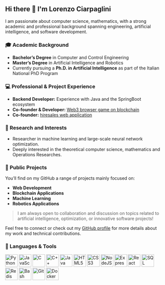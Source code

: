 ## Hi there 👋 I'm Lorenzo Ciarpaglini

I am passionate about computer science, mathematics, with a strong academic and professional background spanning engineering, artificial intelligence, and software development.  

### 🎓 Academic Background
- **Bachelor’s Degree** in Computer and Control Engineering  
- **Master’s Degree** in Artificial Intelligence and Robotics  
- Currently pursuing a **Ph.D. in Artificial Intelligence** as part of the Italian National PhD Program  

### 💻 Professional & Project Experience
- **Backend Developer:** Experience with Java and the SpringBoot ecosystem
- **Co-founder & Developer:** [Web3 browser game on blockchain](https://github.com/LorenzoCiarpa/ancient-society)
- **Co-founder:** [hiresales web application](https://www.hiresales.io/?lng=it) 

### 🧠 Research and Interests
- Researcher in machine learning and large-scale neural network optimization.
- Deeply interested in the theoretical computer science, mathematics and Operations Researches.

### 🚀 Public Projects
You’ll find on my GitHub a range of projects mainly focused on:
- **Web Development**
- **Blockchain Applications**
- **Machine Learning**
- **Robotics Applications**

> I am always open to collaboration and discussion on topics related to artificial intelligence, optimization, or innovative software projects!

Feel free to connect or check out my [GitHub profile](https://github.com/lorenzociarpa) for more details about my work and technical contributions.

### 🚀 Languages & Tools

<p align="left">
  <img src="https://cdn.jsdelivr.net/gh/devicons/devicon@latest/icons/python/python-original.svg" alt="Python" width="40" height="40"/>
  <img src="https://cdn.jsdelivr.net/gh/devicons/devicon@latest/icons/javascript/javascript-original.svg" alt="JavaScript" width="40" height="40"/>
  <img src="https://icongr.am/devicon/c-original.svg?size=128&color=currentColor" alt="C" width="40" height="40"/>
  <img src="https://cdn.jsdelivr.net/gh/devicons/devicon@latest/icons/cplusplus/cplusplus-original.svg" alt="C++" width="40" height="40"/>
  <img src="https://cdn.jsdelivr.net/gh/devicons/devicon@latest/icons/java/java-original.svg" alt="Java" width="40" height="40"/>
  <img src="https://cdn.jsdelivr.net/gh/devicons/devicon@latest/icons/html5/html5-original.svg" alt="HTML5" width="40" height="40"/>
  <img src="https://cdn.jsdelivr.net/gh/devicons/devicon@latest/icons/css3/css3-original.svg" alt="CSS3" width="40" height="40"/>
  <img src="https://cdn.jsdelivr.net/gh/devicons/devicon@latest/icons/nodejs/nodejs-original.svg" alt="NodeJS" width="40" height="40"/>
  <img src="https://cdn.jsdelivr.net/gh/devicons/devicon@latest/icons/express/express-original.svg" alt="Express" width="40" height="40"/>
  <img src="https://cdn.jsdelivr.net/gh/devicons/devicon@latest/icons/react/react-original.svg" alt="React" width="40" height="40"/>
  <img src="https://cdn.jsdelivr.net/gh/devicons/devicon@latest/icons/mysql/mysql-original.svg" alt="SQL" width="40" height="40"/>
  <img src="https://cdn.jsdelivr.net/gh/devicons/devicon@latest/icons/redis/redis-original.svg" alt="Redis" width="40" height="40"/>
  <img src="https://cdn.jsdelivr.net/gh/devicons/devicon@latest/icons/bash/bash-original.svg" alt="Bash" width="40" height="40"/>
  <img src="https://cdn.jsdelivr.net/gh/devicons/devicon@latest/icons/git/git-original.svg" alt="Git" width="40" height="40"/>
  <img src="https://cdn.jsdelivr.net/gh/devicons/devicon@latest/icons/docker/docker-original.svg" alt="Docker" width="40" height="40"/>
</p>
